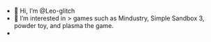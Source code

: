 - 👋 Hi, I’m @Leo-glitch
- 👀 I’m interested in > games such as Mindustry, Simple Sandbox 3, powder toy, and plasma the game. 
- 

<!---
Leo-glich/Leo-glich is a ✨ special ✨ repository because its `README.md` (this file) appears on your GitHub profile.
You can click the Preview link to take a look at your changes.
--->

